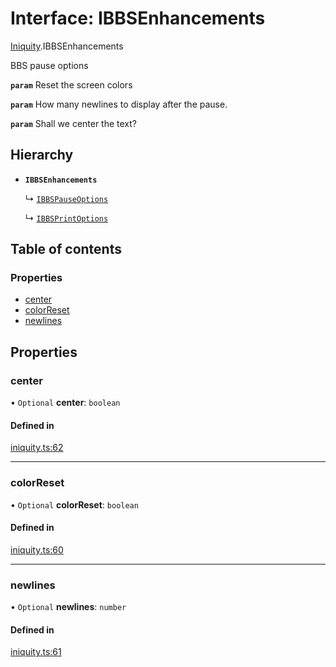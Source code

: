 # Interface: IBBSEnhancements

[Iniquity](../modules/Iniquity.md).IBBSEnhancements

BBS pause options

**`param`** Reset the screen colors

**`param`** How many newlines to display after the pause.

**`param`** Shall we center the text?

## Hierarchy

- **`IBBSEnhancements`**

  ↳ [`IBBSPauseOptions`](Iniquity.IBBSPauseOptions.md)

  ↳ [`IBBSPrintOptions`](Iniquity.IBBSPrintOptions.md)

## Table of contents

### Properties

- [center](Iniquity.IBBSEnhancements.md#center)
- [colorReset](Iniquity.IBBSEnhancements.md#colorreset)
- [newlines](Iniquity.IBBSEnhancements.md#newlines)

## Properties

### center

• `Optional` **center**: `boolean`

#### Defined in

[iniquity.ts:62](https://github.com/iniquitybbs/iniquity/blob/3ba3fee/packages/core/src/iniquity.ts#L62)

___

### colorReset

• `Optional` **colorReset**: `boolean`

#### Defined in

[iniquity.ts:60](https://github.com/iniquitybbs/iniquity/blob/3ba3fee/packages/core/src/iniquity.ts#L60)

___

### newlines

• `Optional` **newlines**: `number`

#### Defined in

[iniquity.ts:61](https://github.com/iniquitybbs/iniquity/blob/3ba3fee/packages/core/src/iniquity.ts#L61)
